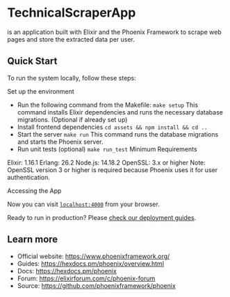 # TechnicalScraperApp
is an application built with Elixir and the Phoenix Framework to scrape web pages and store the extracted data per user.

## Quick Start

To run the system locally, follow these steps:

Set up the environment
  * Run the following command from the Makefile:
`make setup`
This command installs Elixir dependencies and runs the necessary database migrations. (Optional if already set up)
  * Install frontend dependencies
`cd assets && npm install && cd ..`
  * Start the server
`make run`
This command runs the database migrations and starts the Phoenix server.
  * Run unit tests (optional)
`make run_test`
Minimum Requirements

Elixir: 1.16.1
Erlang: 26.2
Node.js: 14.18.2
OpenSSL: 3.x or higher
Note: OpenSSL version 3 or higher is required because Phoenix uses it for user authentication.

Accessing the App

Now you can visit [`localhost:4000`](http://localhost:4000) from your browser.

Ready to run in production? Please [check our deployment guides](https://hexdocs.pm/phoenix/deployment.html).

## Learn more

  * Official website: https://www.phoenixframework.org/
  * Guides: https://hexdocs.pm/phoenix/overview.html
  * Docs: https://hexdocs.pm/phoenix
  * Forum: https://elixirforum.com/c/phoenix-forum
  * Source: https://github.com/phoenixframework/phoenix
